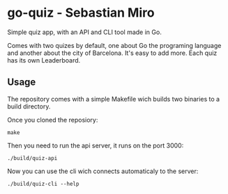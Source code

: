 # go-quiz - Sebastian Miro

Simple quiz app, with an API and CLI tool made in Go.

Comes with two quizes by default, one about Go the programing language and
another about the city of Barcelona. It's easy to add more.
Each quiz has its own Leaderboard.

## Usage

The repository comes with a simple Makefile wich builds two binaries to a build
directory.

Once you cloned the reposiory:

``` make ```

Then you need to run the api server, it runs on the port 3000:

``` ./build/quiz-api ```

Now you can use the cli wich connects automaticaly to the server:

``` ./build/quiz-cli --help ```

